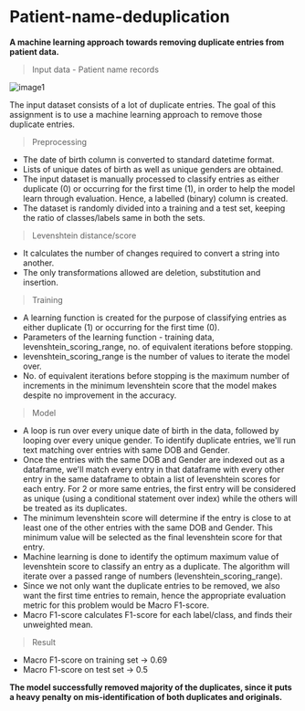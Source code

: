 # Patient-name-deduplication
**A machine learning approach towards removing duplicate entries from patient data.**

>Input data - Patient name records

![image1](https://user-images.githubusercontent.com/26039458/36588217-668747a2-18ad-11e8-8748-8a8cd9c0e6c0.png)

The input dataset consists of a lot of duplicate entries. The goal of this assignment is to use a machine learning approach to remove those duplicate entries.

>Preprocessing

* The date of birth column is converted to standard datetime format.
* Lists of unique dates of birth as well as unique genders are obtained.
* The input dataset is manually processed to classify entries as either duplicate (0) or occurring for the first time (1), in order to help the model learn through evaluation. Hence, a labelled (binary) column is created.
* The dataset is randomly divided into a training and a test set, keeping the ratio of classes/labels same in both the sets.

>Levenshtein distance/score

* It calculates the number of changes required to convert a string into another.
* The only transformations allowed are deletion, substitution and insertion.

>Training

* A learning function is created for the purpose of classifying entries as either duplicate (1) or occurring for the first time (0).
* Parameters of the learning function - training data, levenshtein_scoring_range, no. of equivalent iterations before stopping.
* levenshtein_scoring_range is the number of values to iterate the model over.
* No. of equivalent iterations before stopping is the maximum number of increments in the minimum levenshtein score that the model makes despite no improvement in the accuracy.

>Model

* A loop is run over every unique date of birth in the data, followed by looping over every unique gender. To identify duplicate entries, we'll run text matching over entries with same DOB and Gender.
* Once the entries with the same DOB and Gender are indexed out as a dataframe, we'll match every entry in that dataframe with every other entry in the same dataframe to obtain a list of levenshtein scores for each entry. For 2 or more same entries, the first entry will be considered as unique (using a conditional statement over index) while the others will be treated as its duplicates.
* The minimum levenshtein score will determine if the entry is close to at least one of the other entries with the same DOB and Gender. This minimum value will be selected as the final levenshtein score for that entry.
* Machine learning is done to identify the optimum maximum value of levenshtein score to classify an entry as a duplicate. The algorithm will iterate over a passed range of numbers (levenshtein_scoring_range).
* Since we not only want the duplicate entries to be removed, we also want the first time entries to remain, hence the appropriate evaluation metric for this problem would be Macro F1-score.
* Macro F1-score calculates F1-score for each label/class, and finds their unweighted mean.

>Result

* Macro F1-score on training set -> 0.69
* Macro F1-score on test set -> 0.5

**The model successfully removed majority of the duplicates, since it puts a heavy penalty on mis-identification of both duplicates and originals.**
